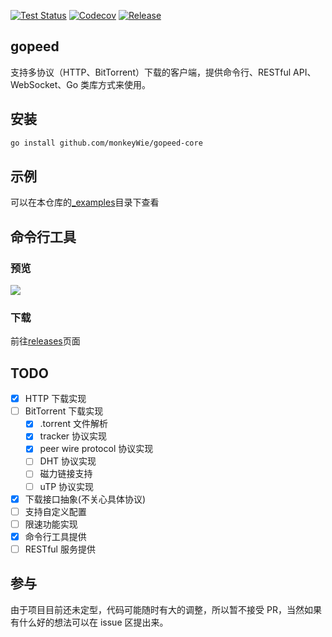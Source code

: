 [![Test Status](https://github.com/monkeyWie/gopeed-core/workflows/test/badge.svg)](https://github.com/monkeyWie/gopeed-core/actions?query=workflow%3Atest)
[![Codecov](https://codecov.io/gh/monkeyWie/gopeed-core/branch/master/graph/badge.svg)](https://codecov.io/gh/monkeyWie/gopeed-core)
[![Release](https://img.shields.io/github/release/monkeyWie/gopeed-core.svg?style=flat-square)](https://github.com/monkeyWie/gopeed-core/releases)

## gopeed

支持多协议（HTTP、BitTorrent）下载的客户端，提供命令行、RESTful API、WebSocket、Go 类库方式来使用。

## 安装

```sh
go install github.com/monkeyWie/gopeed-core
```

## 示例

可以在本仓库的[\_examples](_examples)目录下查看

## 命令行工具

### 预览

![](_docs/img/cli-demo.gif)

### 下载

前往[releases](https://github.com/monkeyWie/gopeed-core/releases)页面

## TODO

- [x] HTTP 下载实现
- [ ] BitTorrent 下载实现
  - [x] .torrent 文件解析
  - [x] tracker 协议实现
  - [x] peer wire protocol 协议实现
  - [ ] DHT 协议实现
  - [ ] 磁力链接支持
  - [ ] uTP 协议实现
- [x] 下载接口抽象(不关心具体协议)
- [ ] 支持自定义配置
- [ ] 限速功能实现
- [x] 命令行工具提供
- [ ] RESTful 服务提供

## 参与

由于项目目前还未定型，代码可能随时有大的调整，所以暂不接受 PR，当然如果有什么好的想法可以在 issue 区提出来。

